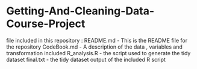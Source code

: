 # Getting-And-Cleaning-Data-Course-Project
file included in this repository :
README.md -  This is the README file for the repository
CodeBook.md - A description of the data , variables and  transformation included
R_analysis.R - the script used to generate the tidy dataset
final.txt - the tidy dataset output of the included R script

